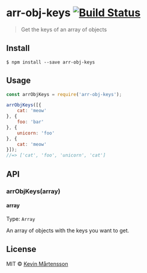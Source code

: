 # arr-obj-keys [![Build Status](https://travis-ci.org/kevva/arr-obj-keys.svg?branch=master)](https://travis-ci.org/kevva/arr-obj-keys)

> Get the keys of an array of objects


## Install

```
$ npm install --save arr-obj-keys
```


## Usage

```js
const arrObjKeys = require('arr-obj-keys');

arrObjKeys([{
	cat: 'meow'
}, {
	foo: 'bar'
}, {
	unicorn: 'foo'
}, {
	cat: 'meow'
}]);
//=> ['cat', 'foo', 'unicorn', 'cat']
```


## API

### arrObjKeys(array)

#### array

Type: `Array`

An array of objects with the keys you want to get.


## License

MIT © [Kevin Mårtensson](https://github.com/kevva)
